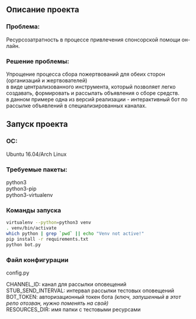 ## Описание проекта

### Проблема: 
Ресурсозатратность в процессе привлечения спонсорской помощи он-лайн.  

### Решение проблемы: 
Упрощение процесса сбора пожертвований для обеих сторон (организаций и жертвователей)  
в виде централизованного инструмента, который позволяет легко создавать, формировать и рассылать объявления о сборе средств.  
в данном примере одна из версий реализации - интерактивный бот по рассылке объявлений в специализированных каналах.  

## Запуск проекта

### ОС:
Ubuntu 16.04/Arch Linux

### Требуемые пакеты:
python3  
python3-pip  
python3-virtualenv  

### Команды запуска
```bash
virtualenv --python=python3 venv  
. venv/bin/activate  
which python | grep `pwd` || echo "Venv not active!"  
pip install -r requirements.txt  
python bot.py  
```

### Файл конфигурации
config.py  

CHANNEL_ID: канал для рассылки оповещений  
STUB_SEND_INTERVAL: интервал рассылки тестовых оповещений  
BOT_TOKEN: aвторизационный токен бота *(ключ, запушенный в этот репо отозван, нужно поменять на свой)*  
RESOURCES_DIR: имя папки с тестовыми ресурсами  

